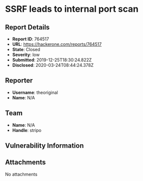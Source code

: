 # SSRF leads to internal port scan

## Report Details
- **Report ID**: 764517
- **URL**: https://hackerone.com/reports/764517
- **State**: Closed
- **Severity**: low
- **Submitted**: 2019-12-25T18:30:24.822Z
- **Disclosed**: 2020-03-24T08:44:24.378Z

## Reporter
- **Username**: theoriginal
- **Name**: N/A

## Team
- **Name**: N/A
- **Handle**: stripo

## Vulnerability Information


## Attachments
No attachments
